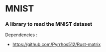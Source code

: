 # MNIST

### A library to read the MNIST dataset

Dependencies :
 - https://github.com/Pyrrhos512/Rust-matrix
